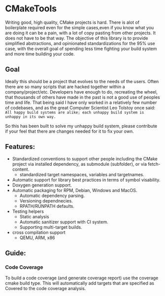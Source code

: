 # CMakeTools
Writing good, high quality, CMake projects is hard. There is alot of boilerplate required even for the simple cases,even if you know what you are doing it can be a pain, with a lot of copy pasting from other projects. It does not have to be that way. The objective of this library is to provide simplified abstractions, and opinionated standardizations for the 95% use case, with the overall goal of spending less time fighting your build system and more time building your code.

## Goal

Ideally this should be a project that evolves to the needs of the users. Often there are so many scripts that are hacked together within a company/project/etc. Developers have enough to do, recreating the wheel, that thousands of others have made in the past is not a good use of peoples time and life. That being said I have only worked in a relatively few number of codebases, and as the great Computer Scientist Leo Tolstoy once said:
```All happy build systems are alike; each unhappy build system is unhappy in its own way.```

So this has been built to solve my unhappy build system, please contribute if your feel that there are changes needed for it to fix your own.


## Features:

* Standardized conventions to support other people including the CMake project via installed dependency, as submodule (subfolder), or via fetch-content.
  * standardized target namespaces, variables and targetnames.
* Automatic support for library best practices in terms of symbol visability.
* Doxygen generation support.
* Automatic packaging for RPM, Debian, Windows and MacOS.
  * Automatic dependency parsing.
  * Versioning dependnecies.
  * RPATH/RUNPATH defaults.
* Testing helpers
  * Static analysis
  * Automatic sanitizer support with CI system.
  * Supporting multi-target builds.
* cross compilation support
  * QEMU, ARM, x86 


## Guide:

### Code Coverage

To build a code coverage (and generate coverage report) use the coverage cmake build type. This will automatically add targets that are specified as Covered to the code coverage analysis.

